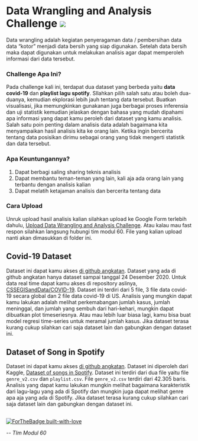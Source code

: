 # Data Wrangling and Analysis Challenge <img src="https://img.shields.io/badge/r-%23276DC3.svg?&style=for-the-badge&logo=r&logoColor=white"/> 

Data wrangling adalah kegiatan penyeragaman data / pembersihan data data “kotor” menjadi data bersih yang siap digunakan. Setelah data bersih maka dapat digunakan untuk melakukan analisis agar dapat memperoleh informasi dari data tersebut.

### Challenge Apa Ini?

Pada challenge kali ini, terdapat dua dataset yang berbeda yaitu **data covid-19** dan **playlist lagu spotify**. SIlahkan pilih salah satu atau boleh dua-duanya, kemudian ekplorasi lebih jauh tentang data tersebut. Buatkan visualisasi, jika memungkinkan gunakanan juga berbagai proses inferensia dan uji statistik kemudian jelaskan dengan bahasa yang mudah dipahami apa informasi yang dapat kamu peroleh dari dataset yang kamu analisis. Salah satu poin penting dalam analisis data adalah bagaimana kita menyampaikan hasil analisis kita ke orang lain. Ketika ingin bercerita tentang data posisikan dirimu sebagai orang yang tidak mengerti statistik dan data tersebut.


### Apa Keuntungannya?

1. Dapat berbagi saling sharing teknis analisis
2. Dapat membantu teman-teman yang lain, kali aja ada orang lain yang terbantu dengan analisis kalian
3. Dapat melatih ketajaman analisis dan bercerita tentang data

### Cara Upload

Unruk upload hasil analisis kalian silahkan upload ke Google Form terlebih dahulu, [Upload Data Wrangling and Analysis Challenge](https://forms.gle/kUNi3iPQExffFxDd9). Atau kalau mau fast respon silahkan langsung hubungi tim modul 60. File yang kalian upload nanti akan dimasukkan di folder ini.


## Covid-19 Dataset
Dataset ini dapat kamu akses [di github angkatan](https://github.com/modul60stis/data/tree/main/covid-19). Dataset yang ada di github angkatan hanya dataset sampai tanggal 24 Desember 2020. Untuk data real time dapat kamu akses di repository aslinya, [CSSEGISandData/COVID-19](https://github.com/CSSEGISandData/COVID-19/tree/master/csse_covid_19_data/csse_covid_19_time_series). Dataset ini terdiri dari 5 file, 3 file data covid-19 secara global dan 2 file data covid-19 di US. Analisis yang mungkin dapat kamu lakukan adalah melihat perkemabangan jumlah kasus, jumlah meninggal, dan jumlah yang sembuh dari hari-kehari, mungkin dapat dibuatkan plot timeseriesnya. Atau mau lebih luar biasa lagi, kamu bisa buat model regresi time-series untuk meramal jumlah kasus. Jika dataset terasa kurang cukup silahkan cari saja dataset lain dan gabungkan dengan dataset ini.

## Dataset of Song in Spotify
Dataset ini dapat kamu akses [di github angkatan](https://github.com/modul60stis/data/tree/main/spotify-playlist). Dataset ini diperoleh dari Kaggle, [Dataset of songs in Spotify](https://www.kaggle.com/mrmorj/dataset-of-songs-in-spotify). Dataset ini terdiri dari dua file yaitu file `genre_v2.csv` dan `playlist.csv`. File `genre_v2.csv` terdiri dari 42.305 baris. Analisis yang dapat kamu lakukan mungkin melihat bagaimana karakteristik dari lagu-lagu yang ada di Spotify dan mungkin juga dapat melihat genre apa aja yang ada di Spotify. Jika dataset terasa kurang cukup silahkan cari saja dataset lain dan gabungkan dengan dataset ini.

##
[![ForTheBadge built-with-love](http://ForTheBadge.com/images/badges/built-with-love.svg)](https://GitHub.com/Naereen/) 

*-- TIm Modul 60*